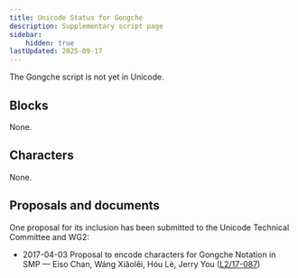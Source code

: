 ```yaml
---
title: Unicode Status for Gongche
description: Supplementary script page
sidebar:
    hidden: true
lastUpdated: 2025-09-17
---
```


The Gongche script is not yet in Unicode.

## Blocks

None.

## Characters

None.

## Proposals and documents

One proposal for its inclusion has been submitted to the Unicode Technical Committee and WG2:
- 2017-04-03 Proposal to encode characters for Gongche Notation in SMP — Eiso Chan, Wáng Xiǎolěi, Hóu Lè, Jerry You ([L2/17-087](http://www.unicode.org/cgi-bin/GetMatchingDocs.pl?L2/17-087))
